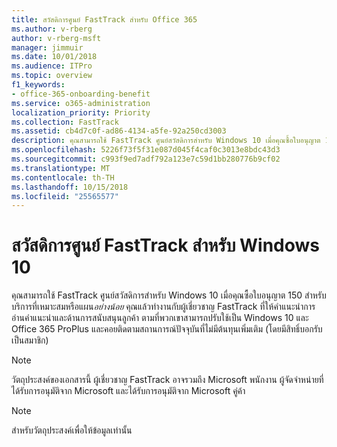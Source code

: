 ```yaml
---
title: สวัสดิการศูนย์ FastTrack สำหรับ Office 365
ms.author: v-rberg
author: v-rberg-msft
manager: jimmuir
ms.date: 10/01/2018
ms.audience: ITPro
ms.topic: overview
f1_keywords:
- office-365-onboarding-benefit
ms.service: o365-administration
localization_priority: Priority
ms.collection: FastTrack
ms.assetid: cb4d7c0f-ad86-4134-a5fe-92a250cd3003
description: คุณสามารถใช้ FastTrack ศูนย์สวัสดิการสำหรับ Windows 10 เมื่อคุณซื้อใบอนุญาต 150 สำหรับบริการที่เหมาะสมหรือแผน*อย่างน้อย*
ms.openlocfilehash: 5226f73f5f31e087d045f4caf0c3013e8bdc43d3
ms.sourcegitcommit: c993f9ed7adf792a123e7c59d1bb280776b9cf02
ms.translationtype: MT
ms.contentlocale: th-TH
ms.lasthandoff: 10/15/2018
ms.locfileid: "25565577"
---
```

# <a name="fasttrack-center-benefit-for-windows-10"></a>สวัสดิการศูนย์ FastTrack สำหรับ Windows 10

คุณสามารถใช้ FastTrack ศูนย์สวัสดิการสำหรับ Windows 10 เมื่อคุณซื้อใบอนุญาต 150 สำหรับบริการที่เหมาะสมหรือแผน*อย่างน้อย* คุณแล้วทำงานกับผู้เชี่ยวชาญ FastTrack ที่ให้คำแนะนำการอ่านคำแนะนำและด้านการสนับสนุนลูกค้า ตามที่พวกเขาสามารถปรับใช้เป็น Windows 10 และ Office 365 ProPlus และคอยติดตามสถานการณ์ปัจจุบันที่ไม่มีต้นทุนเพิ่มเติม (โดยมีสิทธิ์บอกรับเป็นสมาชิก) 
  
> [!NOTE]
> วัตถุประสงค์ของเอกสารนี้ ผู้เชี่ยวชาญ FastTrack อาจรวมถึง Microsoft พนักงาน ผู้จัดจำหน่ายที่ได้รับการอนุมัติจาก Microsoft และได้รับการอนุมัติจาก Microsoft คู่ค้า 
    
> [!NOTE]
> สำหรับวัตถุประสงค์เพื่อให้ข้อมูลเท่านั้น 
  

  

 